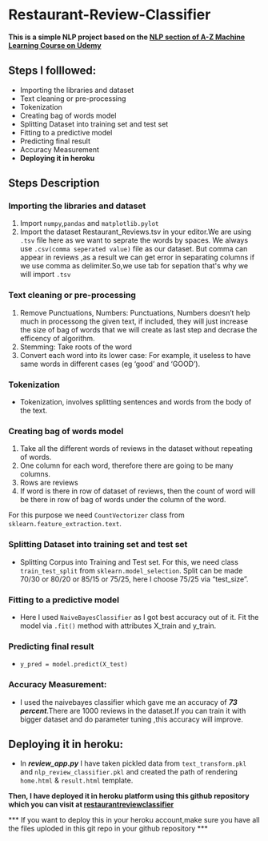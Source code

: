 # Restaurant-Review-Classifier

**This is a simple NLP project based on the
[NLP section of A-Z Machine Learning Course on Udemy](https://www.udemy.com/course/machinelearning/learn)**

## Steps I folllowed:
* Importing the libraries and dataset
* Text cleaning or pre-processing
* Tokenization
* Creating bag of words model
* Splitting Dataset into training set and test set
* Fitting to a predictive model
* Predicting final result
* Accuracy Measurement
* **Deploying it in heroku**

## Steps Description

### **Importing the libraries and dataset**
1. Import `numpy`,`pandas` and `matplotlib.pylot`
2. Import the dataset Restaurant_Reviews.tsv in your editor.We  are using `.tsv` file here as we want to seprate the words by spaces. We always use `.csv(comma seperated value)` file as our dataset. But comma can appear in reviews ,as a result we can get error in separating columns if we use comma as delimiter.So,we use tab for sepation that's why we will import `.tsv`
 
### **Text cleaning or pre-processing**
 1. Remove Punctuations, Numbers: Punctuations, Numbers doesn’t help much in processong the given text, if included, they   will    just increase the size of bag of words that we will create as last step and decrase the efficency of algorithm.
 2. Stemming: Take roots of the word
 3. Convert each word into its lower case: For example, it useless to have same words in different cases (eg ‘good’ and ‘GOOD’).

### **Tokenization**
 * Tokenization, involves splitting sentences and words from the body of the text.
 
### **Creating bag of words model** 
 1. Take all the different words of reviews in the dataset without repeating of words.
 2. One column for each word, therefore there are going to be many columns.
 3. Rows are reviews
 4. If word is there in row of dataset of reviews, then the count of word will be there in row of bag of words under the     column of the word.

 For this purpose we need `CountVectorizer` class from `sklearn.feature_extraction.text`.

### **Splitting Dataset into training set and test set**
* Splitting Corpus into Training and Test set. For this, we need class `train_test_split` from `sklearn.model_selection`. Split can be made 70/30 or 80/20 or 85/15 or 75/25, here I choose 75/25 via “test_size”.
 
### **Fitting to a predictive model**
  * Here I used `NaiveBayesClassifier` as I got best accuracy out of it.
  Fit the model via `.fit()` method with attributes X_train and y_train.

### **Predicting final result**
 - `y_pred = model.predict(X_test)` 

### **Accuracy Measurement:**
* I used the naivebayes classifier which gave me an accuracy of **_73 percent_**.There are 1000 reviews in the dataset.If you can train it  with bigger dataset and do parameter tuning ,this accuracy will improve.

## **Deploying it in heroku:**
 * In **_review_app.py_** I have taken pickled data from `text_transform.pkl` and `nlp_review_classifier.pkl` 
and created the path of rendering `home.html` & `result.html` template.

**Then, I have deployed it in heroku platform using this github repository which you can visit at
[restaurantreviewclassifier](https://restaurantreviewclassifier.herokuapp.com/)**

*** If you want to deploy this in your heroku account,make sure you have all the files uploded in this git repo in your
github repository ***




 
 
 

